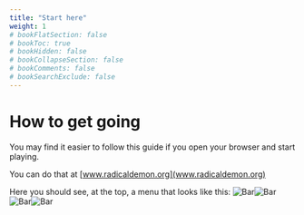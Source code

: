 ```yaml
---
title: "Start here"
weight: 1
# bookFlatSection: false
# bookToc: true
# bookHidden: false
# bookCollapseSection: false
# bookComments: false
# bookSearchExclude: false
---
```

# How to get going

You may find it easier to follow this guide if you open your browser and start playing.

You can do that at [www.radicaldemon.org](www.radicaldemon.org)

Here you should see, at the top, a menu that looks like this:
![Bar](/bar.png)![Bar](/bar.png)![Bar](/bar.png)![Bar](/bar.png)



